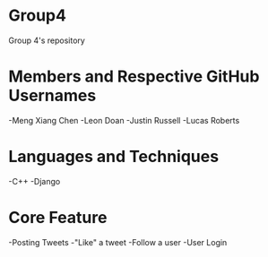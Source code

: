 # Group4
Group 4's repository

# Members and Respective GitHub Usernames
-Meng Xiang Chen 
-Leon Doan
-Justin Russell
-Lucas Roberts

# Languages and Techniques
-C++
-Django

# Core Feature
-Posting Tweets
-"Like" a tweet
-Follow a user
-User Login
